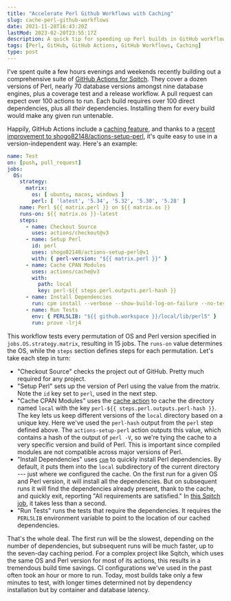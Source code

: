 ```yaml
---
title: "Accelerate Perl Github Workflows with Caching"
slug: cache-perl-github-workflows
date: 2021-11-28T16:43:20Z
lastMod: 2023-02-20T23:55:17Z
description: A quick tip for speeding up Perl builds in GitHub workflows by caching dependencies.
tags: [Perl, GitHub, GitHub Actions, GitHub Workflows, Caching]
type: post
---
```


I've spent quite a few hours evenings and weekends recently building out a
comprehensive suite of [GitHub Actions for Sqitch]. They cover a dozen versions
of Perl, nearly 70 database versions amongst nine database engines, plus a
coverage test and a release workflow. A pull request can expect over 100 actions
to run. Each build requires over 100 direct dependencies, plus all *their*
dependencies. Installing them for every build would make any given run
untenable.

Happily, GitHub Actions include a [caching feature], and thanks to a
[recent improvement to shogo82148/actions-setup-perl][perl-version],
it's quite easy to use in a version-independent way. Here's an example:

``` yaml
name: Test
on: [push, pull_request]
jobs:
  OS:
    strategy:
      matrix:
        os: [ ubuntu, macos, windows ]
        perl: [ 'latest', '5.34', '5.32', '5.30', '5.28' ]
    name: Perl ${{ matrix.perl }} on ${{ matrix.os }}
    runs-on: ${{ matrix.os }}-latest
    steps:
      - name: Checkout Source
        uses: actions/checkout@v3
      - name: Setup Perl
        id: perl
        uses: shogo82148/actions-setup-perl@v1
        with: { perl-version: "${{ matrix.perl }}" }
      - name: Cache CPAN Modules
        uses: actions/cache@v3
        with:
          path: local
          key: perl-${{ steps.perl.outputs.perl-hash }}
      - name: Install Dependencies
        run: cpm install --verbose --show-build-log-on-failure --no-test --cpanfile cpanfile
      - name: Run Tests
        env: { PERL5LIB: "${{ github.workspace }}/local/lib/perl5" }
        run: prove -lrj4
```

This workflow tests every permutation of OS and Perl version specified in
`jobs.OS.strategy.matrix`, resulting in 15 jobs. The `runs-on` value determines
the OS, while the `steps` section defines steps for each permutation. Let's take
each step in turn:

*   "Checkout Source" checks the project out of GitHub. Pretty much required for
    any project.
*   "Setup Perl" sets up the version of Perl using the value from the matrix.
    Note the `id` key set to `perl`, used in the next step.
*   "Cache CPAN Modules" uses the [cache action] to cache the directory named
    `local` with the key `perl-${{ steps.perl.outputs.perl-hash }}`. The key
    lets us keep different versions of the `local` directory based on a unique
    key. Here we've used the `perl-hash` output from the `perl` step defined
    above. The `actions-setup-perl` action outputs this value, which contains a
    hash of the output of `perl -V`, so we're tying the cache to a very specific
    version and build of Perl. This is important since compiled modules are not
    compatible across major versions of Perl.
*   "Install Dependencies" uses [`cpm`] to quickly install Perl dependencies. By
    default, it puts them into the `local` subdirectory of the current directory
    --- just where we configured the cache. On the first run for a given OS and
    Perl version, it will install all the dependencies. But on subsequent runs
    it will find the dependencies already present, thank to the cache, and
    quickly exit, reporting "All requirements are satisfied." In [this Sqitch
    job], it takes less than a second.
*   "Run Tests" runs the tests that require the dependencies. It requires the
    `PERL5LIB` environment variable to point to the location of our cached
    dependencies.

That's the whole deal. The first run will be the slowest, depending on the
number of dependencies, but subsequent runs will be much faster, up to the
seven-day caching period. For a complex project like Sqitch, which uses the same
OS and Perl version for most of its actions, this results in a tremendous build
time savings. CI configurations we've used in the past often took an hour or
more to run. Today, most builds take only a few minutes to test, with longer
times determined not by dependency installation but by container and database
latency.

  [GitHub Actions for Sqitch]: https://github.com/sqitchers/sqitch/actions
  [caching feature]:
     https://docs.github.com/en/actions/advanced-guides/caching-dependencies-to-speed-up-workflows
     "GitHub Actions: “Caching dependencies to speed up workflows”"
  [perl-version]: https://github.com/shogo82148/actions-setup-perl/pull/892
  [cache action]: https://github.com/actions/cache
  [`cpm`]: https://metacpan.org/dist/App-cpm/view/script/cpm
    "cpm - a fast CPAN module installer"
  [this Sqitch job]:
    https://github.com/sqitchers/sqitch/runs/4275487924?check_suite_focus=true